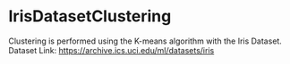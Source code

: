 # IrisDatasetClustering
Clustering is performed using the K-means algorithm with the Iris Dataset.
Dataset Link: https://archive.ics.uci.edu/ml/datasets/iris
